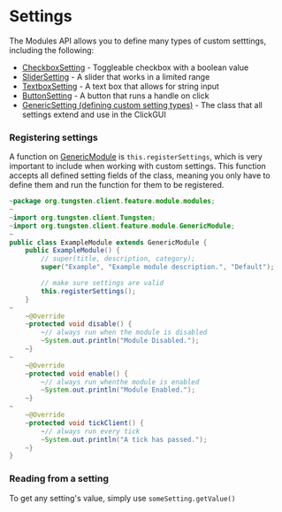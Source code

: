# Settings
The Modules API allows you to define many types of custom setttings, including the following:
- [CheckboxSetting](checkbox.md) - Toggleable checkbox with a boolean value
- [SliderSetting](slider.md) - A slider that works in a limited range
- [TextboxSetting](textbox.md) - A text box that allows for string input
- [ButtonSetting](button.md) - A button that runs a handle on click
- [GenericSetting (defining custom setting types)](generic.md) - The class that all settings extend and use in the ClickGUI

### Registering settings
A function on [GenericModule](../genericModule.md) is `this.registerSettings`, which is very important to include when working with custom settings.
This function accepts all defined setting fields of the class, meaning you only have to define them and run the function for them to be registered.
```java
~package org.tungsten.client.feature.module.modules;
~
~import org.tungsten.client.Tungsten;
~import org.tungsten.client.feature.module.GenericModule;
~
public class ExampleModule extends GenericModule {
    public ExampleModule() {
        // super(title, description, category);
        super("Example", "Example module description.", "Default");

        // make sure settings are valid
        this.registerSettings();
    }
~
    ~@Override
    ~protected void disable() {
        ~// always run when the module is disabled
        ~System.out.println("Module Disabled.");
    ~}
~
    ~@Override
    ~protected void enable() {
        ~// always run whenthe module is enabled
        ~System.out.println("Module Enabled.");
    ~}
~
    ~@Override
    ~protected void tickClient() {
        ~// always run every tick
        ~System.out.println("A tick has passed.");
    ~}
}
```

### Reading from a setting
To get any setting's value, simply use `someSetting.getValue()`